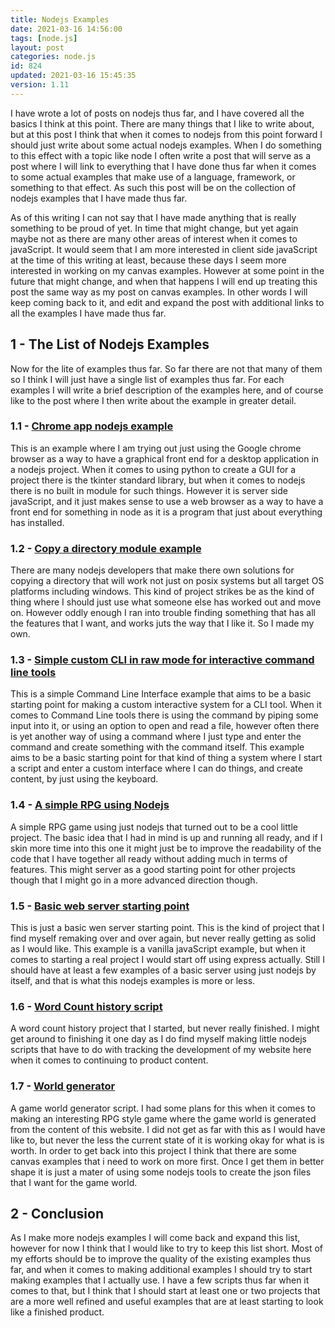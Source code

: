 ```yaml
---
title: Nodejs Examples
date: 2021-03-16 14:56:00
tags: [node.js]
layout: post
categories: node.js
id: 824
updated: 2021-03-16 15:45:35
version: 1.11
---
```


I have wrote a lot of posts on nodejs thus far, and I have covered all the basics I think at this point. There are many things that I like to write about, but at this post I think that when it comes to nodejs from this point forward I should just write about some actual nodejs examples. When I do something to this effect with a topic like node I often write a post that will serve as a post where I will link to everything that I have done thus far when it comes to some actual examples that make use of a language, framework, or something to that effect. As such this post will be on the collection of nodejs examples that I have made thus far.

As of this writing I can not say that I have made anything that is really something to be proud of yet. In time that might change, but yet again maybe not as there are many other areas of interest when it comes to javaScript. It would seem that I am more interested in client side javaScript at the time of this writing at least, because these days I seem more interested in working on my canvas examples. However at some point in the future that might change, and when that happens I will end up treating this post the same way as my post on canvas examples. In other words I will keep coming back to it, and edit and expand the post with additional links to all the examples I have made thus far.

<!-- more -->

## 1 - The List of Nodejs Examples

Now for the lite of examples thus far. So far there are not that many of them so I think I will just have a single list of examples thus far. For each examples I will write a brief description of the examples here, and of course like to the post where I then write about the example in greater detail.

### 1.1 - [Chrome app nodejs example](/2020/10/27/nodejs-example-chrome-app-mode/)

This is an example where I am trying out just using the Google chrome browser as a way to have a graphical front end for a desktop application in a nodejs project. When it comes to using python to create a GUI for a project there is the tkinter standard library, but when it comes to nodejs there is no built in module for such things. However it is server side javaScript, and it just makes sense to use a web browser as a way to have a front end for something in node as it is a program that just about everything has installed.

### 1.2 - [Copy a directory module example](/2020/03/19/nodejs-example-copy-dir/)

There are many nodejs developers that make there own solutions for copying a directory that will work not just on posix systems but all target OS platforms including windows. This kind of project strikes be as the kind of thing where I should just use what someone else has worked out and move on. However oddly enough I ran into trouble finding something that has all the features that I want, and works juts the way that I like it. So I made my own.

### 1.3 - [Simple custom CLI in raw mode for interactive command line tools](/2021/03/15/nodejs-example-simple-cli-interface/)

This is a simple Command Line Interface example that aims to be a basic starting point for making a custom interactive system for a CLI tool. When it comes to Command Line tools there is using the command by piping some input into it, or using an option to open and read a file, however often there is yet another way of using a command where I just type and enter the command and create something with the command itself. This example aims to be a basic starting point for that kind of thing a system where I start a script and enter a custom interface where I can do things, and create content, by just using the keyboard.

### 1.4 - [A simple RPG using Nodejs](/2020/03/13/nodejs-example-simple-rpg-game/)

A simple RPG game using just nodejs that turned out to be a cool little project. The basic idea that I had in mind is up and running all ready, and if I skin more time into this one it might just be to improve the readability of the code that I have together all ready without adding much in terms of features. This might server as a good starting point for other projects though that I might go in a more advanced direction though.

### 1.5 - [Basic web server starting point](/2020/02/06/nodejs-example-web-server-starting-point/)

This is just a basic wen server starting point. This is the kind of project that I find myself remaking over and over again, but never really getting as solid as I would like. This example is a vanilla javaScript example, but when it comes to starting a real project I would start off using express actually. Still I should have at least a few examples of a basic server using just nodejs by itself, and that is what this nodejs examples is more or less.

### 1.6 - [Word Count history script](/2020/10/22/nodejs-example-word-count-history/)

A word count history project that I started, but never really finished. I might get around to finishing it one day as I do find myself making little nodejs scripts that have to do with tracking the development of my website here when it comes to continuing to product content.

### 1.7 - [World generator](/2020/03/20/nodejs-example-world-generator/)

A game world generator script. I had some plans for this when it comes to making an interesting RPG style game where the game world is generated from the content of this website. I did not get as far with this as I would have like to, but never the less the current state of it is working okay for what is is worth. In order to get back into this project I think that there are some canvas examples that i need to work on more first. Once I get them in better shape it is just a mater of using some nodejs tools to create the json files that I want for the game world.

## 2 - Conclusion 

As I make more nodejs examples I will come back and expand this list, however for now I think that I would like to try to keep this list short. Most of my efforts should be to improve the quality of the existing examples thus far, and when it comes to making additional examples I should try to start making examples that I actually use. I have a few scripts thus far when it comes to that, but I think that I should start at least one or two projects that are a more well refined and useful examples that are at least starting to look like a finished product.

